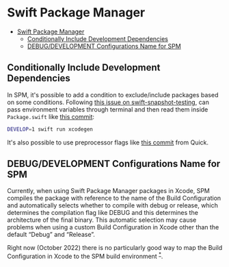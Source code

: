 # Swift Package Manager

- [Swift Package Manager](#swift-package-manager)
  - [Conditionally Include Development Dependencies](#conditionally-include-development-dependencies)
  - [DEBUG/DEVELOPMENT Configurations Name for SPM](#debugdevelopment-configurations-name-for-spm)

## Conditionally Include Development Dependencies

In SPM, it's possible to add a condition to exclude/include packages based
on some conditions. Following [this issue on swift-snapshot-testing](https://github.com/pointfreeco/swift-snapshot-testing/issues/201),
can pass environment variables through terminal and then read them inside
`Package.swift` like [this commit](https://github.com/pointfreeco/swift-tagged/commit/77bdcc17f31040bc1b415a1bbd457e400b8aa385):

```bash
DEVELOP=1 swift run xcodegen
```

It's also possible to use preprocessor flags like [this commit](https://github.com/Quick/Quick/blob/a0e1457029c2a451a321fdd3a6a6f36ac367010f/Package.swift)
from Quick.

## DEBUG/DEVELOPMENT Configurations Name for SPM

Currently, when using Swift Package Manager packages in Xcode, SPM compiles
the package with reference to the name of the Build Configuration and
automatically selects whether to compile with debug or release, which
determines the compilation flag like DEBUG and this determines the architecture
of the final binary. This automatic selection may cause problems when using
a custom Build Configuration in Xcode other than the default “Debug” and “Release”.

Right now (October 2022) there is no particularly good way to map the Build
Configuration in Xcode to the SPM build environment <sup>[*](https://www.sobyte.net/post/2022-10/spm-in-xcode/#determination-based-on-build-configuration)</sup>.
